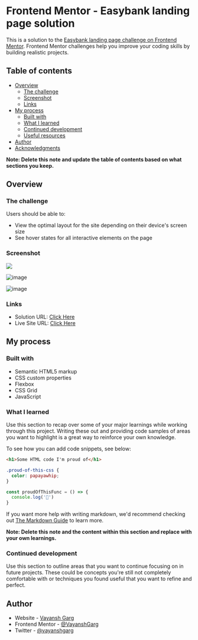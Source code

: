 # Frontend Mentor - Easybank landing page solution

This is a solution to the [Easybank landing page challenge on Frontend Mentor](https://www.frontendmentor.io/challenges/easybank-landing-page-WaUhkoDN). Frontend Mentor challenges help you improve your coding skills by building realistic projects. 

## Table of contents

- [Overview](#overview)
  - [The challenge](#the-challenge)
  - [Screenshot](#screenshot)
  - [Links](#links)
- [My process](#my-process)
  - [Built with](#built-with)
  - [What I learned](#what-i-learned)
  - [Continued development](#continued-development)
  - [Useful resources](#useful-resources)
- [Author](#author)
- [Acknowledgments](#acknowledgments)

**Note: Delete this note and update the table of contents based on what sections you keep.**

## Overview

### The challenge

Users should be able to:

- View the optimal layout for the site depending on their device's screen size
- See hover states for all interactive elements on the page

### Screenshot

![](./screenshot.jpg)

![image](https://user-images.githubusercontent.com/92180055/191457842-304c7643-b82a-4c0b-a618-9469faf48c77.png)

![image](https://user-images.githubusercontent.com/92180055/191457990-a41e2db5-cd04-4dc9-b2d5-5cbd4bff5993.png)


### Links

- Solution URL: [Click Here](https://github.com/Vayansh/Easybank_landing_page)
- Live Site URL: [Click Here](https://vayansh.github.io/Easybank_landing_page/)

## My process

### Built with

- Semantic HTML5 markup
- CSS custom properties
- Flexbox
- CSS Grid
- JavaScript


### What I learned

Use this section to recap over some of your major learnings while working through this project. Writing these out and providing code samples of areas you want to highlight is a great way to reinforce your own knowledge.

To see how you can add code snippets, see below:

```html
<h1>Some HTML code I'm proud of</h1>
```
```css
.proud-of-this-css {
  color: papayawhip;
}
```
```js
const proudOfThisFunc = () => {
  console.log('🎉')
}
```

If you want more help with writing markdown, we'd recommend checking out [The Markdown Guide](https://www.markdownguide.org/) to learn more.

**Note: Delete this note and the content within this section and replace with your own learnings.**

### Continued development

Use this section to outline areas that you want to continue focusing on in future projects. These could be concepts you're still not completely comfortable with or techniques you found useful that you want to refine and perfect.


## Author

- Website - [Vayansh Garg](https://www.your-site.com)
- Frontend Mentor - [@VayanshGarg](https://www.frontendmentor.io/profile/Vayansh)
- Twitter - [@vayanshgarg](https://www.twitter.com/vayanshgarg)



